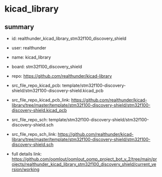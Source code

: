 # kicad_library
 
## summary 
* id: realthunder_kicad_library_stm32f100_discovery_shield
* user: realthunder
* name: kicad_library
* board: stm32f100_discovery_shield
* repo: https://github.com/realthunder/kicad-library
* src_file_repo_kicad_pcb: template/stm32f100-discovery-shield/stm32f100-discovery-shield.kicad_pcb
* src_file_repo_kicad_pcb_link: https://github.com/realthunder/kicad-library/tree/master/template/stm32f100-discovery-shield/stm32f100-discovery-shield.kicad_pcb


* src_file_repo_sch: template/stm32f100-discovery-shield/stm32f100-discovery-shield.sch
* src_file_repo_sch_link: https://github.com/realthunder/kicad-library/tree/master/template/stm32f100-discovery-shield/stm32f100-discovery-shield.sch
* full details link: https://github.com/oomlout/oomlout_oomp_project_bot_v_2/tree/main/projects/realthunder_kicad_library_stm32f100_discovery_shield/current_version/working  







